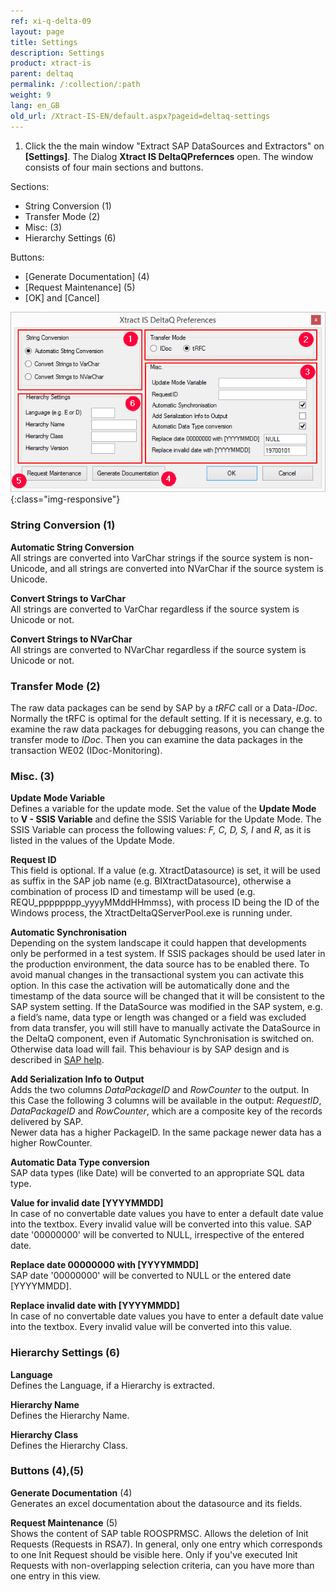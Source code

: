 ```yaml
---
ref: xi-q-delta-09
layout: page
title: Settings
description: Settings
product: xtract-is
parent: deltaq
permalink: /:collection/:path
weight: 9
lang: en_GB
old_url: /Xtract-IS-EN/default.aspx?pageid=deltaq-settings
---
```


1. Click the the main window "Extract SAP DataSources and Extractors" on **[Settings]**.
The Dialog **Xtract IS DeltaQPrefernces** open.
The window consists of four main sections and buttons.

Sections:
* String Conversion (1)
* Transfer Mode (2)
* Misc: (3)
* Hierarchy Settings (6)

Buttons:
* [Generate Documentation] (4)
* [Request Maintenance] (5)
* [OK] and [Cancel]



![XIS_DeltaQ_Settings](/img/content/XIS_DeltaQ_Settings_01.png){:class="img-responsive"}

### String Conversion (1)
**Automatic String Conversion**<br>
All strings are converted into VarChar strings if the source system is non-Unicode, and all strings are converted into NVarChar if the source system is Unicode.

**Convert Strings to VarChar**<br>
All strings are converted to VarChar regardless if the source system is Unicode or not.

**Convert Strings to NVarChar**<br>
All strings are converted to NVarChar regardless if the source system is Unicode or not.

### Transfer Mode (2)
The raw data packages can be send by SAP by a *tRFC* call or a Data-*IDoc*. Normally the tRFC is optimal for the default setting. If it is necessary, e.g. to examine the raw data packages for debugging reasons, you can change the transfer mode to *IDoc*. Then you can examine the data packages in the transaction WE02 (IDoc-Monitoring).


### Misc. (3)
**Update Mode Variable**<br>
Defines a variable for the update mode.
Set the value of the **Update Mode** to **V - SSIS Variable** and define the SSIS Variable for the Update Mode. The SSIS Variable can process the following values: *F, C, D, S, I* and *R*, as it is listed in the values of the Update Mode.

**Request ID**<br>
This field is optional. 
If a value (e.g. XtractDatasource) is set, it will be used as suffix in the SAP job name (e.g. BIXtractDatasource), otherwise a combination of process ID and timestamp will be used (e.g. REQU_pppppppp_yyyyMMddHHmmss), with process ID being the ID of the Windows process, the XtractDeltaQServerPool.exe is running under.

**Automatic Synchronisation**<br>
Depending on the system landscape it could happen that developments only be performed in a test system. If SSIS packages should be used later in the production environment, the data source has to be enabled there. To avoid manual changes in the transactional system you can activate this option. In this case the activation will be automatically done and the timestamp of the data source will be changed that it will be consistent to the SAP system setting. 
If the DataSource was modified in the SAP system, e.g. a field’s name, data type or length was changed or a field was excluded from data transfer, you will still have to manually activate the DataSource in the DeltaQ component, even if Automatic Synchronisation is switched on. Otherwise data load will fail. This behaviour is by SAP design and is described in [SAP help](https://help.sap.com/viewer/ccc9cdbdc6cd4eceaf1e5485b1bf8f4b/7.4.19/en-US/4a12eaff76df1b42e10000000a42189c.html).

**Add Serialization Info to Output**<br>
Adds the two columns *DataPackageID* and *RowCounter* to the output. In this Case the following 3 columns will be available in the output: *RequestID*, *DataPackageID* and *RowCounter*, which are a composite key of the records delivered by SAP.  
Newer data has a higher PackageID. In the same package newer data has a higher RowCounter. 

**Automatic Data Type conversion**<br>
SAP data types (like Date) will be converted to an appropriate SQL data type. 

**Value for invalid date [YYYYMMDD]**<br>
In case of no convertable date values you have to enter a default date value into the textbox. Every invalid value will be converted into this value. SAP date '00000000' will be converted to NULL, irrespective of the entered date.

**Replace date 00000000 with [YYYYMMDD]**<br>
SAP date '00000000' will be converted to NULL or the entered date [YYYYMMDD]. 

**Replace invalid date  with [YYYYMMDD]**<br>
In case of no convertable date values you have to enter a default date value into the textbox. Every invalid value will be converted into this value.<br>

### Hierarchy Settings (6)
**Language**<br>
Defines the Language, if a Hierarchy is extracted.

**Hierarchy Name**<br>
Defines the Hierarchy Name.

**Hierarchy Class**<br>
Defines the Hierarchy Class.

### Buttons (4),(5)
**Generate Documentation** (4)<br>
Generates an excel documentation about the datasource and its fields.

**Request Maintenance** (5)<br>
Shows the content of SAP table ROOSPRMSC.
Allows the deletion of Init Requests (Requests in RSA7).
In general, only one entry which corresponds to one Init Request should be visible here.
Only if you've executed Init Requests with non-overlapping selection criteria, can you have more than one entry in this view.


